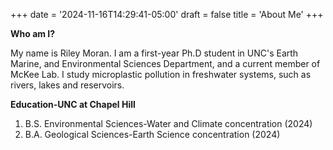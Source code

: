 +++
date = '2024-11-16T14:29:41-05:00'
draft = false
title = 'About Me'
+++

**Who am I?**

My name is Riley Moran. I am a first-year Ph.D student in UNC's Earth Marine, and Environmental Sciences Department, and a current member of McKee Lab. I study microplastic pollution in freshwater systems, such as rivers, lakes and reservoirs.

**Education-UNC at Chapel Hill**

1) B.S. Environmental Sciences-Water and Climate concentration (2024)
2) B.A. Geological Sciences-Earth Science concentration (2024)
